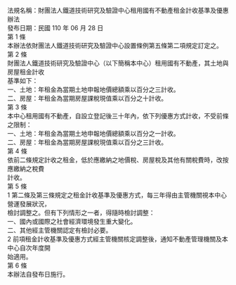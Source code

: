 法規名稱：財團法人鐵道技術研究及驗證中心租用國有不動產租金計收基準及優惠辦法  
發布日期：民國 110 年 06 月 28 日  
第 1 條  
本辦法依財團法人鐵道技術研究及驗證中心設置條例第五條第二項規定訂定之。  
第 2 條  
財團法人鐵道技術研究及驗證中心（以下簡稱本中心）租用國有不動產，其土地與房屋租金計收  
基準如下：  
一、土地：年租金為當期土地申報地價總額乘以百分之三計收。  
二、房屋：年租金為當期房屋課稅現值乘以百分之十計收。  
第 3 條  
本中心租用國有不動產，自設立登記後三十年內，依下列優惠方式計收，不受前條之限制：  
一、土地：年租金為當期土地申報地價總額乘以百分之一計收。  
二、房屋：年租金為當期房屋課稅現值乘以百分之三計收。  
第 4 條  
依前二條規定計收之租金，低於應繳納之地價稅、房屋稅及其他有關稅費時，改按應繳納之稅費  
計收。  
第 5 條  
1 第二條及第三條規定之租金計收基準及優惠方式，每三年得由主管機關視本中心營運發展狀況，  
檢討調整之。但有下列情形之一者，得隨時檢討調整：  
一、國內或國際之社會經濟環境發生重大變化。  
二、其他經主管機關認定有檢討必要。  
2 前項租金計收基準及優惠方式經主管機關核定調整後，通知不動產管理機關及本中心自次年度開  
始適用。  
第 6 條  
本辦法自發布日施行。  


